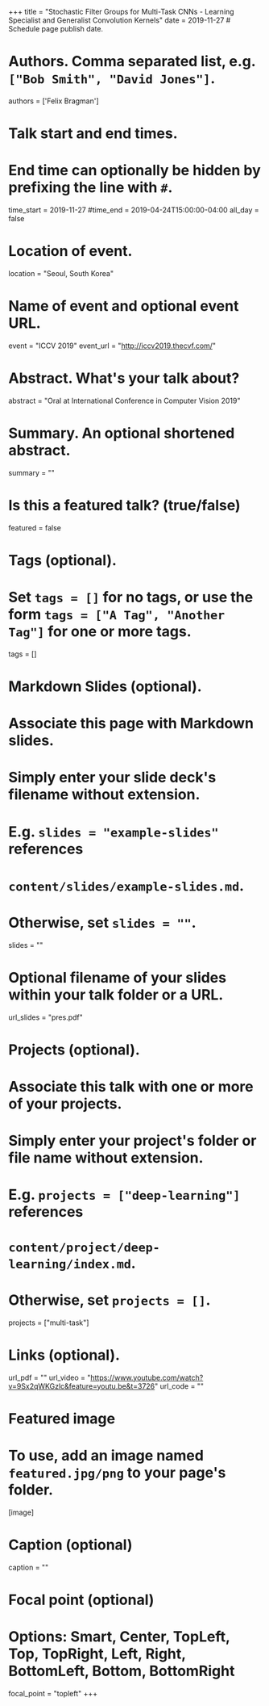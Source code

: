 +++
title = "Stochastic Filter Groups for Multi-Task CNNs - Learning Specialist and Generalist Convolution Kernels"
date = 2019-11-27 # Schedule page publish date.

# Authors. Comma separated list, e.g. `["Bob Smith", "David Jones"]`.
authors = ['Felix Bragman']

# Talk start and end times.
#   End time can optionally be hidden by prefixing the line with `#`.
time_start = 2019-11-27
#time_end = 2019-04-24T15:00:00-04:00
all_day = false

# Location of event.
location = "Seoul, South Korea"

# Name of event and optional event URL.
event = "ICCV 2019"
event_url = "http://iccv2019.thecvf.com/"

# Abstract. What's your talk about?
abstract = "Oral at International Conference in Computer Vision 2019"

# Summary. An optional shortened abstract.
summary = ""

# Is this a featured talk? (true/false)
featured = false

# Tags (optional).
#   Set `tags = []` for no tags, or use the form `tags = ["A Tag", "Another Tag"]` for one or more tags.
tags = []

# Markdown Slides (optional).
#   Associate this page with Markdown slides.
#   Simply enter your slide deck's filename without extension.
#   E.g. `slides = "example-slides"` references 
#   `content/slides/example-slides.md`.
#   Otherwise, set `slides = ""`.
slides = ""

# Optional filename of your slides within your talk folder or a URL.
url_slides = "pres.pdf"

# Projects (optional).
#   Associate this talk with one or more of your projects.
#   Simply enter your project's folder or file name without extension.
#   E.g. `projects = ["deep-learning"]` references 
#   `content/project/deep-learning/index.md`.
#   Otherwise, set `projects = []`.
projects = ["multi-task"]

# Links (optional).
url_pdf = ""
url_video = "https://www.youtube.com/watch?v=9Sx2qWKGzlc&feature=youtu.be&t=3726"
url_code = ""

# Featured image
# To use, add an image named `featured.jpg/png` to your page's folder. 
[image]
  # Caption (optional)
  caption = ""

  # Focal point (optional)
  # Options: Smart, Center, TopLeft, Top, TopRight, Left, Right, BottomLeft, Bottom, BottomRight
  focal_point = "topleft"
+++
